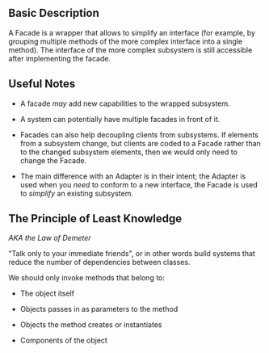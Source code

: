 ## Basic Description

A Facade is a wrapper that allows to simplify an interface (for example, by
grouping multiple methods of the more complex interface into a single method).
The interface of the more complex subsystem is still accessible after implementing
the facade.

## Useful Notes

* A facade *may* add new capabilities to the wrapped subsystem.

* A system can potentially have multiple facades in front of it.

* Facades can also help decoupling clients from subsystems. If elements from a
subsystem change, but clients are coded to a Facade rather than to the changed
subsystem elements, then we would only need to change the Facade.

* The main difference with an Adapter is in their intent; the Adapter is used
when you *need* to conform to a new interface, the Facade is used to *simplify*
an existing subsystem.

## The Principle of Least Knowledge

*AKA the Law of Demeter*

"Talk only to your immediate friends", or in other words build systems that reduce
the number of dependencies between classes.

We should only invoke methods that belong to:

* The object itself

* Objects passes in as parameters to the method

* Objects the method creates or instantiates

* Components of the object